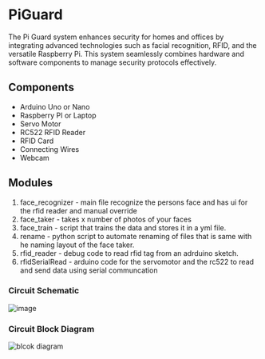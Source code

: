 # PiGuard
The Pi Guard system enhances security for homes and offices by integrating advanced technologies such as facial recognition, RFID, and the versatile Raspberry Pi. This system seamlessly combines hardware and software components to manage security protocols effectively.

## Components
- Arduino Uno or Nano
- Raspberry PI or Laptop
- Servo Motor
- RC522 RFID Reader
- RFID Card
- Connecting Wires
- Webcam


## Modules
1. face_recognizer - main file recognize the persons face and has ui for the rfid reader and manual override
2. face_taker - takes x number of photos of your faces
3. face_train - script that trains the data and stores it in a yml file.
4. rename - python script to automate renaming of files that is same with he naming layout of the face taker.
5. rfid_reader - debug code to read rfid tag from an adrduino sketch.
6. rfidSerialRead - arduino code for the servomotor and the rc522 to read and send data using serial communcation


### Circuit Schematic

![image](https://github.com/ewanmoak/PiGuard/assets/79072016/d94dd4cb-f7d7-4fcc-b265-2f3def6b3020)


### Circuit Block Diagram

![blcok diagram](https://github.com/ewanmoak/PiGuard/assets/79072016/41abe3f5-e8a1-4868-b3ab-c6655104699a)


